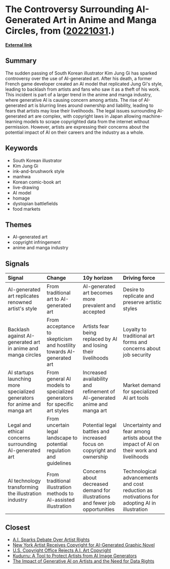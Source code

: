 # __The Controversy Surrounding AI-Generated Art in Anime and Manga Circles__, from ([20221031](https://kghosh.substack.com/p/20221031).)

__[External link](https://restofworld.org/2022/ai-backlash-anime-artists/)__



## Summary

The sudden passing of South Korean illustrator Kim Jung Gi has sparked controversy over the use of AI-generated art. After his death, a former French game developer created an AI model that replicated Jung Gi's style, leading to backlash from artists and fans who saw it as a theft of his work. This incident is part of a larger trend in the anime and manga industry, where generative AI is causing concern among artists. The rise of AI-generated art is blurring lines around ownership and liability, leading to fears that artists may lose their livelihoods. The legal issues surrounding AI-generated art are complex, with copyright laws in Japan allowing machine-learning models to scrape copyrighted data from the internet without permission. However, artists are expressing their concerns about the potential impact of AI on their careers and the industry as a whole.

## Keywords

* South Korean illustrator
* Kim Jung Gi
* ink-and-brushwork style
* manhwa
* Korean comic-book art
* live-drawing
* AI model
* homage
* dystopian battlefields
* food markets

## Themes

* AI-generated art
* copyright infringement
* anime and manga industry

## Signals

| Signal                                                                    | Change                                                                   | 10y horizon                                                                   | Driving force                                                                                |
|:--------------------------------------------------------------------------|:-------------------------------------------------------------------------|:------------------------------------------------------------------------------|:---------------------------------------------------------------------------------------------|
| AI-generated art replicates renowned artist's style                       | From traditional art to AI-generated art                                 | AI-generated art becomes more prevalent and accepted                          | Desire to replicate and preserve artistic styles                                             |
| Backlash against AI-generated art in anime and manga circles              | From acceptance to skepticism and hostility towards AI-generated art     | Artists fear being replaced by AI and losing their livelihoods                | Loyalty to traditional art forms and concerns about job security                             |
| AI startups launching more specialized generators for anime and manga art | From general AI models to specialized generators for specific art styles | Increased availability and refinement of AI-generated anime and manga art     | Market demand for specialized AI art tools                                                   |
| Legal and ethical concerns surrounding AI-generated art                   | From uncertain legal landscape to potential regulation and guidelines    | Potential legal battles and increased focus on copyright and ownership        | Uncertainty and fear among artists about the impact of AI on their work and livelihoods      |
| AI technology transforming the illustration industry                      | From traditional illustration methods to AI-assisted illustration        | Concerns about decreased demand for illustrations and fewer job opportunities | Technological advancements and cost reduction as motivations for adopting AI in illustration |

## Closest

* [A.I. Sparks Debate Over Artist Rights](f5d2fbbd282d6e37d9e572edfcd235b2)
* [New York Artist Receives Copyright for AI-Generated Graphic Novel](9191375fe5b80e2b93a7369a79e63957)
* [U.S. Copyright Office Rejects A.I. Art Copyright](fc78d6a757326382f385c8b5504ad6f9)
* [Kudurru: A Tool to Protect Artists from AI Image Generators](bc433d7cb21513ab55af7f1198e0fbb6)
* [The Impact of Generative AI on Artists and the Need for Data Rights](858dac884c8fe7dfa6fc0c2cf093e97f)